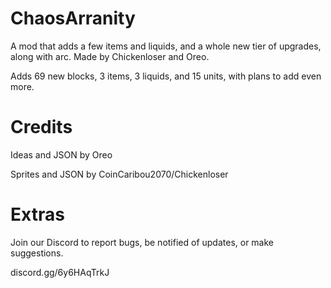 # ChaosArranity
A mod that adds a few items and liquids, and a whole new tier of upgrades, along with arc. Made by Chickenloser and Oreo. 

Adds 69 new blocks, 3 items, 3 liquids, and 15 units, with plans to add even more.

# Credits
Ideas and JSON by Oreo

Sprites and JSON by CoinCaribou2070/Chickenloser

# Extras
Join our Discord to report bugs, be notified of updates, or make suggestions.

discord.gg/6y6HAqTrkJ

